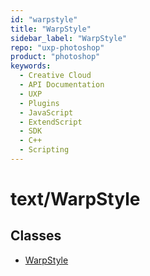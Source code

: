 ```yaml
---
id: "warpstyle"
title: "WarpStyle"
sidebar_label: "WarpStyle"
repo: "uxp-photoshop"
product: "photoshop"
keywords:
  - Creative Cloud
  - API Documentation
  - UXP
  - Plugins
  - JavaScript
  - ExtendScript
  - SDK
  - C++
  - Scripting
---
```


# text/WarpStyle

## Classes

- [WarpStyle](/ps_reference/classes/warpstyle/)
